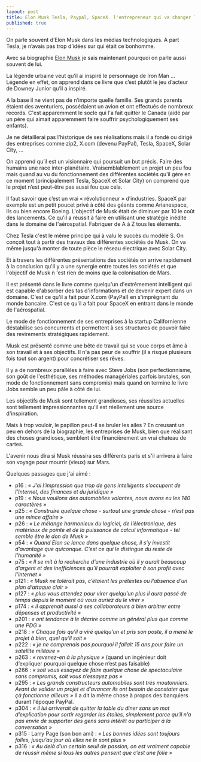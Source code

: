```yaml
---
layout: post
title: Elon Musk Tesla, Paypal, SpaceX  l'entrepreneur qui va changer le monde
published: true
---
```

On parle souvent d’Elon Musk dans les médias technologiques. A part Tesla, je n’avais pas trop d’idées sur qui était ce bonhomme.

Avec sa biographie [Elon Musk](https://www.amazon.fr/Elon-Musk-Ashlee-Vance/dp/2212563833) je sais maintenant pourquoi on parle aussi souvent de lui.

La légende urbaine veut qu’il ai inspiré le personnage de Iron Man … Légende en effet, on apprend dans ce livre que c’est plutôt le jeu d’acteur de Downey Junior qu’il a inspiré.

A la base il ne vient pas de n’importe quelle famille. Ses grands parents étaient des aventuriers, possédaient un avion et ont effectués de nombreux records. C'est apparemment le socle qui l'a fait quitter le Canada (aidé par un père qui aimait apparemment faire souffrir psychologiquement ses enfants).

Je ne détaillerai pas l’historique de ses réalisations mais il a fondé ou dirigé des entreprises comme zip2, X.com (devenu PayPal), Tesla, SpaceX, Solar City, …

On apprend qu’il est un visionnaire qui poursuit un but précis. Faire des humains une race inter-planétaire. Vraisemblablement un projet un peu fou mais quand au vu du fonctionnement des différentes sociétés qu’il gère en ce moment (principalement Tesla, SpaceX et Solar City) on comprend que le projet n’est peut-être pas aussi fou que cela.

Il faut savoir que c’est un vrai « révolutionneur » d’industries. SpaceX par exemple est un petit poucet privé à côté des géants comme Arianespace, Ils ou bien encore Boeing. L'objectif de Musk était de diminuer par 10 le coût des lancements. Ce qu'il a réussit à faire en utilisant une stratégie inédite dans le domaine de l'aérospatial. Fabriquer de A à Z tous les éléments.

Chez Tesla c'est le même principe qui à valu le succès du modèle S. On conçoit tout à partir des travaux des différentes sociétés de Musk. On va même jusqu'à monter de toute pièce le réseau électrique avec Solar City. 

Et à travers les différentes présentations des sociétés on arrive rapidement à la conclusion qu'il y a une synergie entre toutes les sociétés et que l'objectif de Musk n 'est rien de moins que la colonisation de Mars.

Il est présenté dans le livre comme quelqu'un d'extrêmement intelligent qui est capable d'absorber des tas d'informations et de devenir expert dans un domaine. C'est ce qu'il a fait pour X.com (PayPal) en s'imprégnant du monde bancaire. C'est ce qu'il a fait pour SpaceX en entrant dans le monde de l'aérospatial.

Le mode de fonctionnement de ses entreprises à la startup Californienne déstabilise ses concurrents et permettent à ses structures de pouvoir faire des revirements stratégiques rapidement.

Musk est présenté comme une bête de travail qui se voue corps et âme à son travail et à ses objectifs. Il n'a pas peur de souffrir (il a risqué plusieurs fois tout son argent) pour concrétiser ses rêves.

Il y a de nombreux parallèles à faire avec Steve Jobs (son perfectionnisme, son goût de l'esthétique, ses méthodes managériales parfois brutales, son mode de fonctionnement sans compromis) mais quand on termine le livre Jobs semble un peu pâle à côté de lui.

Les objectifs de Musk sont tellement grandioses, ses réussites actuelles sont tellement impressionnantes qu'il est réellement une source d'inspiration.

Mais à trop vouloir, le papillon peut-il se bruler les ailes ? En creusant un peu en dehors de la biographie, les entreprises de Musk, bien que réalisant des choses grandioses, semblent être financièrement un vrai chateau de cartes.

L'avenir nous dira si Musk réussira ses différents paris et s'il arrivera à faire son voyage pour mourrir (vieux) sur Mars.

Quelques passages que j'ai aimé  :
* p16 : _« J’ai l’impression que trop de gens intelligents s’occupent de l’Internet, des finances et du juridique »_
* p19 : _« Nous voulions des automobiles volantes, nous avons eu les 140 caractères »_
* p25 : _« Construire quelque chose - surtout une grande chose - n’est pas une mince affaire »_
* p26 : _« Le mélange harmonieux du logiciel, de l’électronique, des matériaux de pointe et de la puissance de calcul informatique - tel semble être le don de Musk »_
* p54 : _« Quand Elon se lance dans quelque chose, il s’y investit d’avantage que quiconque. C’est ce qui le distingue du reste de l’humanité »_
* p75 : _« Il se mit à la recherche d’une industrie où il y aurait beaucoup d’argent et des inefficiences qu’il pourrait exploiter à son profit avec l’internet »_
* p121 : _« Musk ne tolérait pas, c’étaient les prétextes ou l’absence d’un plan d’attaque clair »_
* p127 : _« plus vous attendez pour virer quelqu’un plus il aura passé de temps depuis le moment où vous auriez du le virer »_
* p174 : _« il apprenait aussi à ses collaborateurs à bien arbitrer entre dépenses et productivité »_
* p201 : _« ont tendance à le décrire comme un général plus que comme une PDG »_
* p218 : _« Chaque fois qu’il a viré quelqu’un et pris son poste, il a mené le projet à bien, quel qu’il soit »_
* p222 : _« je ne comprenais pas pourquoi il fallait 15 ans pour faire un satellite militaire »_
* p263 : _« revenez-en à la physique »_ (quand un ingénieur doit d’expliquer pourquoi quelque chose n’est pas faisable)
* p266 : _« soit vous essayez de faire quelque chose de spectaculaire sans compromis, soit vous n’essayez pas »_
* p295 : _« Les grands constructeurs automobiles sont très moutonniers. Avant de valider un projet et d’avancer ils ont besoin de constater que çà fonctionne ailleurs »_ Il a dit la même chose à propos des banquiers durant l'époque PayPal.
* p304 : _« il lui arriverait de quitter la table du diner sans un mot d’explication pour sortir regarder les étoiles, simplement parce qu’il n’a pas envie de supporter des gens sans intérêt ou participer à la conversation »_
* p315 : Larry Page (son bon ami) : _« Les bonnes idées sont toujours folles, jusqu’au jour où elles ne le sont plus »_
* p316 : _« Au delà d’un certain seuil de passion, on est vraiment capable de réussir même si tous les autres pensent que c’est une folie »_

